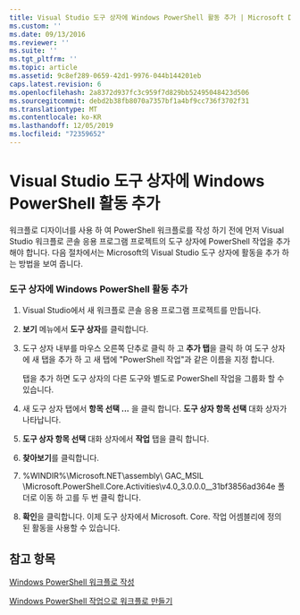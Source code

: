 ```yaml
---
title: Visual Studio 도구 상자에 Windows PowerShell 활동 추가 | Microsoft Docs
ms.custom: ''
ms.date: 09/13/2016
ms.reviewer: ''
ms.suite: ''
ms.tgt_pltfrm: ''
ms.topic: article
ms.assetid: 9c8ef289-0659-42d1-9976-044b144201eb
caps.latest.revision: 6
ms.openlocfilehash: 2a8372d937fc3c959f7d829bb52495048423d506
ms.sourcegitcommit: debd2b38fb8070a7357bf1a4bf9cc736f3702f31
ms.translationtype: MT
ms.contentlocale: ko-KR
ms.lasthandoff: 12/05/2019
ms.locfileid: "72359652"
---
```

# <a name="adding-windows-powershell-activities-to-the-visual-studio-toolbox"></a>Visual Studio 도구 상자에 Windows PowerShell 활동 추가

워크플로 디자이너를 사용 하 여 PowerShell 워크플로를 작성 하기 전에 먼저 Visual Studio 워크플로 콘솔 응용 프로그램 프로젝트의 도구 상자에 PowerShell 작업을 추가 해야 합니다. 다음 절차에서는 Microsoft의 Visual Studio 도구 상자에 활동을 추가 하는 방법을 보여 줍니다.

### <a name="adding-windows-powershell-activities-to-the-toolbox"></a>도구 상자에 Windows PowerShell 활동 추가

1. Visual Studio에서 새 워크플로 콘솔 응용 프로그램 프로젝트를 만듭니다.

2. **보기** 메뉴에서 **도구 상자**를 클릭합니다.

3. 도구 상자 내부를 마우스 오른쪽 단추로 클릭 하 고 **추가 탭**을 클릭 하 여 도구 상자에 새 탭을 추가 하 고 새 탭에 "PowerShell 작업"과 같은 이름을 지정 합니다.

   탭을 추가 하면 도구 상자의 다른 도구와 별도로 PowerShell 작업을 그룹화 할 수 있습니다.

4. 새 도구 상자 탭에서 **항목 선택 ...** 을 클릭 합니다. **도구 상자 항목 선택** 대화 상자가 나타납니다.

5. **도구 상자 항목 선택** 대화 상자에서 **작업** 탭을 클릭 합니다.

6. **찾아보기**를 클릭합니다.

7. %WINDIR%\Microsoft.NET\assembly\ GAC_MSIL \Microsoft.PowerShell.Core.Activities\v4.0_3.0.0.0__31bf3856ad364e 폴더로 이동 하 고를 두 번 클릭 합니다.

8. **확인**을 클릭합니다. 이제 도구 상자에서 Microsoft. Core. 작업 어셈블리에 정의 된 활동을 사용할 수 있습니다.

## <a name="see-also"></a>참고 항목

[Windows PowerShell 워크플로 작성](./writing-a-windows-powershell-workflow.md)

[Windows PowerShell 작업으로 워크플로 만들기](./creating-a-workflow-with-windows-powershell-activities.md)